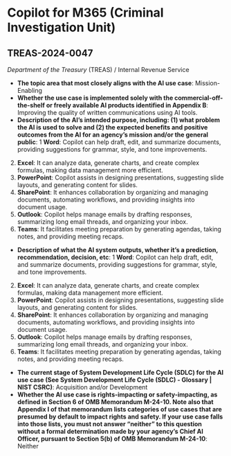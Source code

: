 # Copilot for M365 (Criminal Investigation Unit)
## TREAS-2024-0047
_Department of the Treasury_ (TREAS) / Internal Revenue Service


+ **The topic area that most closely aligns with the AI use case**: Mission-Enabling
+ **Whether the use case is implemented solely with the commercial-off-the-shelf or freely available AI products identified in Appendix B**: Improving the quality of written communications using AI tools.
+ **Description of the AI’s intended purpose, including: (1) what problem the AI is used to solve and (2) the expected benefits and positive outcomes from the AI for an agency’s mission and/or the general public**: 1 **Word**: Copilot can help draft, edit, and summarize documents, providing suggestions for grammar, style, and tone improvements.
2. **Excel**: It can analyze data, generate charts, and create complex formulas, making data management more efficient.
3. **PowerPoint**: Copilot assists in designing presentations, suggesting slide layouts, and generating content for slides.
4. **SharePoint**: It enhances collaboration by organizing and managing documents, automating workflows, and providing insights into document usage.
5. **Outlook**: Copilot helps manage emails by drafting responses, summarizing long email threads, and organizing your inbox.
6. **Teams**: It facilitates meeting preparation by generating agendas, taking notes, and providing meeting recaps.
+ **Description of what the AI system outputs, whether it’s a prediction, recommendation, decision, etc**: 1 **Word**: Copilot can help draft, edit, and summarize documents, providing suggestions for grammar, style, and tone improvements.
2. **Excel**: It can analyze data, generate charts, and create complex formulas, making data management more efficient.
3. **PowerPoint**: Copilot assists in designing presentations, suggesting slide layouts, and generating content for slides.
4. **SharePoint**: It enhances collaboration by organizing and managing documents, automating workflows, and providing insights into document usage.
5. **Outlook**: Copilot helps manage emails by drafting responses, summarizing long email threads, and organizing your inbox.
6. **Teams**: It facilitates meeting preparation by generating agendas, taking notes, and providing meeting recaps.
+ **The current stage of System Development Life Cycle (SDLC) for the AI use case (See System Development Life Cycle (SDLC) - Glossary | NIST CSRC)**: Acquisition and/or Development
+ **Whether the AI use case is rights-impacting or safety-impacting, as defined in Section 6 of OMB Memorandum M-24-10. Note also that Appendix I of that memorandum lists categories of use cases that are presumed by default to impact rights and safety. If your use case falls into those lists, you must not answer “neither” to this question without a formal determination made by your agency’s Chief AI Officer, pursuant to Section 5(b) of OMB Memorandum M-24-10**: Neither
